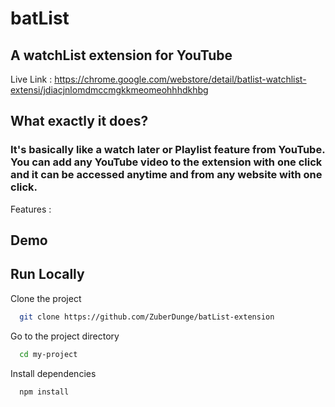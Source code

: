 # batList

## A watchList extension for YouTube

Live Link : https://chrome.google.com/webstore/detail/batlist-watchlist-extensi/jdiacjnlomdmccmgkkmeomeohhhdkhbg

## What exactly it does? 

### It's basically like a watch later or Playlist feature from YouTube. You can add any YouTube video to the extension with one click and it can be accessed anytime and from any website with one click.

Features :




## Demo



## Run Locally

Clone the project

```bash
  git clone https://github.com/ZuberDunge/batList-extension
```

Go to the project directory

```bash
  cd my-project
```

Install dependencies

```bash
  npm install
```

